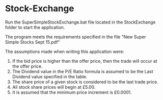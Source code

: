 # Stock-Exchange

Run the SuperSimpleStockExchange.bat file located in the StockExchange folder to start the application.

The program meets the requirements specified in the file "New Super Simple Stocks Sept 15.pdf"

The assumptions made when writing this application were:

1. If the bid price is higher than the offer price, then the trade will occur at the offer price.
2. The Dividend value in the P/E Ratio formula is assumed to be the Last Dividend value specified in the table.
3. The share price of a given stock is considered to be the last trade price.
4. All stock share prices will begin at £5.00.
5. It is assumed that the minimum price increment is £0.0001.

